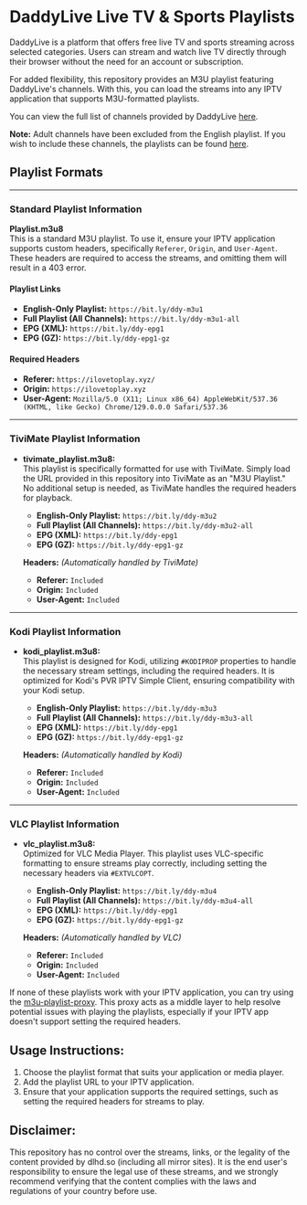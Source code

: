 # DaddyLive Live TV & Sports Playlists

DaddyLive is a platform that offers free live TV and sports streaming across selected categories. Users can stream and watch live TV directly through their browser without the need for an account or subscription.

For added flexibility, this repository provides an M3U playlist featuring DaddyLive's channels. With this, you can load the streams into any IPTV application that supports M3U-formatted playlists.

You can view the full list of channels provided by DaddyLive [here](https://href.li/?https://dlhd.so/24-7-channels.php). 

**Note:** Adult channels have been excluded from the English playlist. If you wish to include these channels, the playlists can be found [here](https://github.com/dtankdempse/daddylive-m3u/tree/main/adult).

## Playlist Formats

---

### Standard Playlist Information

**Playlist.m3u8**  
This is a standard M3U playlist. To use it, ensure your IPTV application supports custom headers, specifically `Referer`, `Origin`, and `User-Agent`. These headers are required to access the streams, and omitting them will result in a 403 error.

#### Playlist Links
- **English-Only Playlist:** `https://bit.ly/ddy-m3u1`
- **Full Playlist (All Channels):** `https://bit.ly/ddy-m3u1-all`
- **EPG (XML):** `https://bit.ly/ddy-epg1`
- **EPG (GZ):** `https://bit.ly/ddy-epg1-gz`

#### Required Headers
- **Referer:** `https://ilovetoplay.xyz/`
- **Origin:** `https://ilovetoplay.xyz`
- **User-Agent:** `Mozilla/5.0 (X11; Linux x86_64) AppleWebKit/537.36 (KHTML, like Gecko) Chrome/129.0.0.0 Safari/537.36`

---

### TiviMate Playlist Information

- **tivimate_playlist.m3u8:**  
  This playlist is specifically formatted for use with TiviMate. Simply load the URL provided in this repository into TiviMate as an "M3U Playlist." No additional setup is needed, as TiviMate handles the required headers for playback.

  - **English-Only Playlist:** `https://bit.ly/ddy-m3u2`
  - **Full Playlist (All Channels):** `https://bit.ly/ddy-m3u2-all`  
  - **EPG (XML):** `https://bit.ly/ddy-epg1`
  - **EPG (GZ):** `https://bit.ly/ddy-epg1-gz`

  **Headers:** *(Automatically handled by TiviMate)*
  - **Referer:** `Included`
  - **Origin:** `Included`
  - **User-Agent:** `Included`
    
---

### Kodi Playlist Information    

- **kodi_playlist.m3u8:**  
  This playlist is designed for Kodi, utilizing `#KODIPROP` properties to handle the necessary stream settings, including the required headers. It is optimized for Kodi's PVR IPTV Simple Client, ensuring compatibility with your Kodi setup.

  - **English-Only Playlist:** `https://bit.ly/ddy-m3u3`
  - **Full Playlist (All Channels):** `https://bit.ly/ddy-m3u3-all`   
  - **EPG (XML):** `https://bit.ly/ddy-epg1`
  - **EPG (GZ):** `https://bit.ly/ddy-epg1-gz`

  **Headers:** *(Automatically handled by Kodi)*
  - **Referer:** `Included`
  - **Origin:** `Included`
  - **User-Agent:** `Included`

      
---

### VLC Playlist Information

- **vlc_playlist.m3u8:**  
  Optimized for VLC Media Player. This playlist uses VLC-specific formatting to ensure streams play correctly, including setting the necessary headers via `#EXTVLCOPT`.

  - **English-Only Playlist:** `https://bit.ly/ddy-m3u4`
  - **Full Playlist (All Channels):** `https://bit.ly/ddy-m3u4-all`  
  - **EPG (XML):** `https://bit.ly/ddy-epg1`
  - **EPG (GZ):** `https://bit.ly/ddy-epg1-gz`

  **Headers:** *(Automatically handled by VLC)*
  - **Referer:** `Included`
  - **Origin:** `Included`
  - **User-Agent:** `Included`



If none of these playlists work with your IPTV application, you can try using the [m3u-playlist-proxy](https://github.com/dtankdempse/m3u-playlist-proxy). This proxy acts as a middle layer to help resolve potential issues with playing the playlists, especially if your IPTV app doesn't support setting the required headers.

## Usage Instructions:

1. Choose the playlist format that suits your application or media player.
2. Add the playlist URL to your IPTV application.
3. Ensure that your application supports the required settings, such as setting the required headers for streams to play.

## Disclaimer:

This repository has no control over the streams, links, or the legality of the content provided by dlhd.so (including all mirror sites). It is the end user's responsibility to ensure the legal use of these streams, and we strongly recommend verifying that the content complies with the laws and regulations of your country before use.

